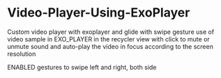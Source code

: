 # Video-Player-Using-ExoPlayer
Custom video player with exoplayer and glide with swipe gesture
use of video sample in EXO_PLAYER in the recycler view with click to mute or unmute sound
and auto-play the video in focus according to the screen resolution

ENABLED gestures to swipe left and right, both side
